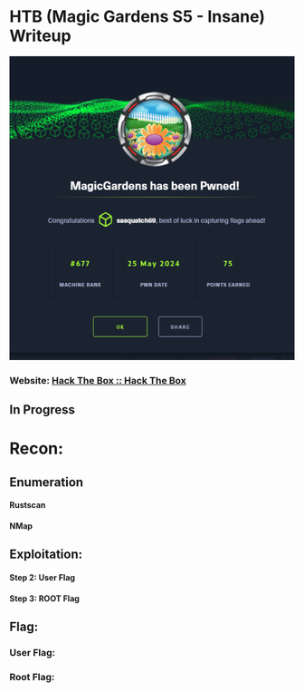 # HTB (Magic Gardens S5 - Insane) Writeup
![](https://github.com/deannreid/CTF-Writeups/blob/main/HackTheBox/Competitive/Season%205/MagicGardens%20-%20S5%20Challenge%20-%20Insane/images/pwnd.png)
### Website: [Hack The Box :: Hack The Box](https://app.hackthebox.com/machines/602)

## In Progress

# Recon:
## Enumeration
#### Rustscan
#### NMap

## Exploitation:
#### Step 2: User Flag

#### Step 3: ROOT Flag

## Flag: 
### User Flag:
### Root Flag: 

